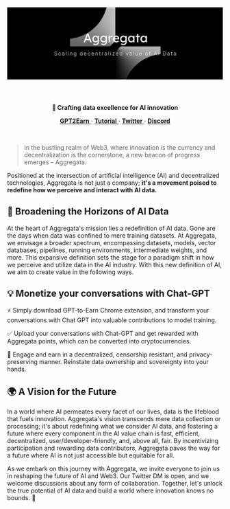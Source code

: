<h1 align="center">
 <a href="https://aggregata.xyz/">
  <picture>
    <img src="./assets/banner.jpeg">
 </a>
 <br />
</h1>
<br />

 <p align="center"><strong>🚀 Crafting data excellence for AI innovation
</strong></p>

<p align="center">
  <a href="#GPT2Earn">
    <b>GPT2Earn</b>
  </a>
  ·
  <a href="./01_GPT2Earn_Tutorial.md">
    <b>Tutorial</b>
  </a>
  ·
  <a href="https://twitter.com/Aggregata_xyz">
    <b>Twitter</b>
  </a>
  ·
  <a href="https://discord.gg/aggregata">
    <b>Discord</b>
  </a>  
</p>

<br/>

> In the bustling realm of Web3, where innovation is the currency and decentralization is the cornerstone, a new beacon of progress emerges – Aggregata.

Positioned at the intersection of artificial intelligence (AI) and decentralized technologies, Aggregata is not just a company; **it's a movement poised to redefine how we perceive and interact with AI data.** 

## 🌟 Broadening the Horizons of AI Data
At the heart of Aggregata's mission lies a redefinition of AI data. Gone are the days when data was confined to mere training datasets. At Aggregata, we envisage a broader spectrum, encompassing datasets, models, vector databases, pipelines, running environments, intermediate weights, and more. This expansive definition sets the stage for a paradigm shift in how we perceive and utilize data in the AI industry. With this new definition of AI, we aim to create value in the following ways. 

## 💡 Monetize your conversations with Chat-GPT
⚡️ Simply download GPT-to-Earn Chrome extension, and transform your conversations with Chat GPT into valuable contributions to model training.  

✅ Upload your conversations with Chat-GPT and get rewarded with Aggregata points, which can be converted into cryptocurrencies. 

👑 Engage and earn in a decentralized, censorship resistant, and privacy-preserving manner. Reinstate data ownership and sovereignty into your hands. 

## 🌍 A Vision for the Future 
In a world where AI permeates every facet of our lives, data is the lifeblood that fuels innovation. Aggregata's vision transcends mere data collection or processing; it's about redefining what we consider AI data, and fostering a future where every component in the AI value chain is fast, efficient, decentralized, user/developer-friendly, and, above all, fair. By incentivizing participation and rewarding data contributors, Aggregata paves the way for a future where AI is not just accessible but equitable for all.

As we embark on this journey with Aggregata, we invite everyone to join us in reshaping the future of AI and Web3. Our Twitter DM is open, and we welcome discussions about any form of collaboration. Together, let's unlock the true potential of AI data and build a world where innovation knows no bounds. 🚀
